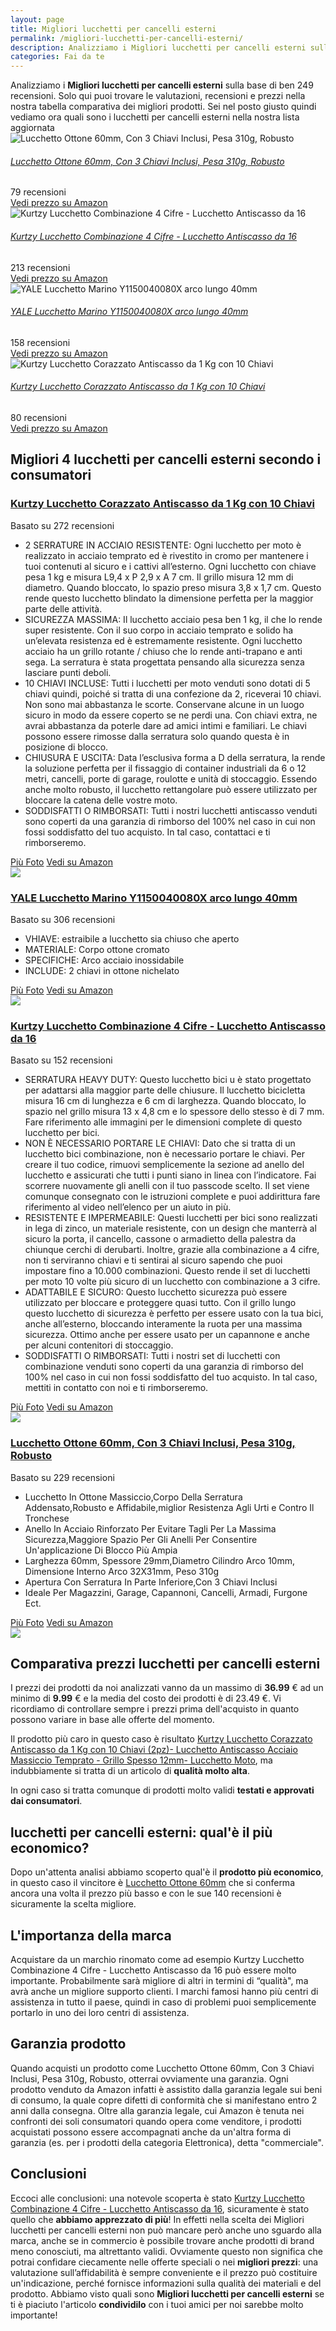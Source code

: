 ```yaml
---
layout: page
title: Migliori lucchetti per cancelli esterni
permalink: /migliori-lucchetti-per-cancelli-esterni/
description: Analizziamo i Migliori lucchetti per cancelli esterni sulla base di ben 249 recensioni. Se cerchi lucchetti per cancelli esterni sei nel posto giusto quindi vediamo ora quali sono nella nostra lista aggiornata. Trova i tuoi prodotti preferiti grazie alle nostre ricerche di mercato.
categories: Fai da te
---
```

<div class="init">Analizziamo i <b>Migliori lucchetti per cancelli esterni</b> sulla base di ben 249 recensioni. Solo qui puoi trovare le valutazioni, recensioni e prezzi nella nostra tabella comparativa dei migliori prodotti. 
        Sei nel posto giusto quindi vediamo ora quali sono i lucchetti per cancelli esterni nella nostra lista aggiornata</div> <div class="container mt-50 mb-50"> <div class="row d-flex justify-content-center "> <div class="col-md-10"> <div class="card card-body mt-3"> <div class="media align-items-center align-items-lg-start text-center text-lg-left flex-column flex-lg-row"> <div class="mr-2 mb-3 mb-lg-0"> <img class="card-image" src="https://m.media-amazon.com/images/I/51VOesYBU5L._AC_UL320_.jpg" alt="Lucchetto Ottone 60mm, Con 3 Chiavi Inclusi, Pesa 310g, Robusto"> </div> <div class="media-body"> <h6 class="media-title font-weight-semibold"> <a href="https://amzn.to/3wQ4Zdr" data-abc="true">Lucchetto Ottone 60mm, Con 3 Chiavi Inclusi, Pesa 310g, Robusto</a> </h6> <p class="mb-3"> </p> </div> <div class="mt-3 mt-lg-0 ml-lg-3 text-center review-block"> <div> <i class="fa fa-star"></i> <i class="fa fa-star"></i> <i class="fa fa-star"></i> <i class="fa fa-star"></i> </div> <div class="text-muted">79 recensioni</div> <a href="https://amzn.to/3wQ4Zdr" target='_blank' rel='noopener nofollow' class="btn btn-primary">Vedi prezzo su Amazon</a> </div> </div> </div> <div class="card card-body mt-3"> <div class="media align-items-center align-items-lg-start text-center text-lg-left flex-column flex-lg-row"> <div class="mr-2 mb-3 mb-lg-0"> <img class="card-image" src="https://m.media-amazon.com/images/I/61fcCGFwo0S._AC_UL320_.jpg" alt="Kurtzy Lucchetto Combinazione 4 Cifre - Lucchetto Antiscasso da 16"> </div> <div class="media-body"> <h6 class="media-title font-weight-semibold"> <a href="https://amzn.to/3wMXJ1E" data-abc="true">Kurtzy Lucchetto Combinazione 4 Cifre - Lucchetto Antiscasso da 16</a> </h6> <p class="mb-3"> </p> </div> <div class="mt-3 mt-lg-0 ml-lg-3 text-center review-block"> <div> <i class="fa fa-star"></i> <i class="fa fa-star"></i> <i class="fa fa-star"></i> <i class="fa fa-star"></i> </div> <div class="text-muted">213 recensioni</div> <a href="https://amzn.to/3wMXJ1E" target='_blank' rel='noopener nofollow' class="btn btn-primary">Vedi prezzo su Amazon</a> </div> </div> </div> <div class="card card-body mt-3"> <div class="media align-items-center align-items-lg-start text-center text-lg-left flex-column flex-lg-row"> <div class="mr-2 mb-3 mb-lg-0"> <img class="card-image" src="https://m.media-amazon.com/images/I/81jNdwsqHjL._AC_UL320_.jpg" alt="YALE Lucchetto Marino Y1150040080X arco lungo 40mm"> </div> <div class="media-body"> <h6 class="media-title font-weight-semibold"> <a href="https://amzn.to/3GmHX0P" data-abc="true">YALE Lucchetto Marino Y1150040080X arco lungo 40mm</a> </h6> <p class="mb-3"> </p> </div> <div class="mt-3 mt-lg-0 ml-lg-3 text-center review-block"> <div> <i class="fa fa-star"></i> <i class="fa fa-star"></i> <i class="fa fa-star"></i> <i class="fa fa-star"></i> </div> <div class="text-muted">158 recensioni</div> <a href="https://amzn.to/3GmHX0P" target='_blank' rel='noopener nofollow' class="btn btn-primary">Vedi prezzo su Amazon</a> </div> </div> </div> <div class="card card-body mt-3"> <div class="media align-items-center align-items-lg-start text-center text-lg-left flex-column flex-lg-row"> <div class="mr-2 mb-3 mb-lg-0"> <img class="card-image" src="https://m.media-amazon.com/images/I/812aOd2ppLL._AC_UL320_.jpg" alt="Kurtzy Lucchetto Corazzato Antiscasso da 1 Kg con 10 Chiavi"> </div> <div class="media-body"> <h6 class="media-title font-weight-semibold"> <a href="https://amzn.to/3wMxzvX" data-abc="true">Kurtzy Lucchetto Corazzato Antiscasso da 1 Kg con 10 Chiavi</a> </h6> <p class="mb-3"> </p> </div> <div class="mt-3 mt-lg-0 ml-lg-3 text-center review-block"> <div> <i class="fa fa-star"></i> <i class="fa fa-star"></i> <i class="fa fa-star"></i> <i class="fa fa-star"></i> </div> <div class="text-muted">80 recensioni</div> <a href="https://amzn.to/3wMxzvX" target='_blank' rel='noopener nofollow' class="btn btn-primary">Vedi prezzo su Amazon</a> </div> </div> </div> </div> </div> </div>  <div class="container py-4 my-4 mx-auto d-flex flex-column"> <h2>Migliori 4 lucchetti per cancelli esterni secondo i consumatori</h2> <div class="row d-flex justify-content-center"> <div class="col-md-10"> <div class="card card-body mt-3"> <div class="header"> <div class="row r1"> <div class="col-md-9 abc"> <h3><a href="https://amzn.to/3wMxzvX" target='_blank' rel='noopener nofollow'>Kurtzy Lucchetto Corazzato Antiscasso da 1 Kg con 10 Chiavi</a></h3> </div> <div class="col-md-3 text-right pqr"><i class="fa fa-star"></i><i class="fa fa-star"></i><i class="fa fa-star"></i><i class="fa fa-star"></i><i class="fa fa-star"></i></div> <p class="text-right para">Basato su 272 recensioni</p> </div> </div> <div class="container-body mt-4"> <div class="row r3"> <div class="col-md-5 p-0 klo"> <div class="row"> <div class="col ul-feature"> <ul class='a-unordered-list a-vertical a-spacing-mini'> <li><span class='a-list-item'> 2 SERRATURE IN ACCIAIO RESISTENTE: Ogni lucchetto per moto è realizzato in acciaio temprato ed è rivestito in cromo per mantenere i tuoi contenuti al sicuro e i cattivi all’esterno. Ogni lucchetto con chiave pesa 1 kg e misura L9,4 x P 2,9 x A 7 cm. Il grillo misura 12 mm di diametro. Quando bloccato, lo spazio preso misura 3,8 x 1,7 cm. Questo rende questo lucchetto blindato la dimensione perfetta per la maggior parte delle attività. </span></li> <li><span class='a-list-item'> SICUREZZA MASSIMA: Il lucchetto acciaio pesa ben 1 kg, il che lo rende super resistente. Con il suo corpo in acciaio temprato e solido ha un’elevata resistenza ed è estremamente resistente. Ogni lucchetto acciaio ha un grillo rotante / chiuso che lo rende anti-trapano e anti sega. La serratura è stata progettata pensando alla sicurezza senza lasciare punti deboli. </span></li> <li><span class='a-list-item'> 10 CHIAVI INCLUSE: Tutti i lucchetti per moto venduti sono dotati di 5 chiavi quindi, poiché si tratta di una confezione da 2, riceverai 10 chiavi. Non sono mai abbastanza le scorte. Conservane alcune in un luogo sicuro in modo da essere coperto se ne perdi una. Con chiavi extra, ne avrai abbastanza da poterle dare ad amici intimi e familiari. Le chiavi possono essere rimosse dalla serratura solo quando questa è in posizione di blocco. </span></li> <li><span class='a-list-item'> CHIUSURA E USCITA: Data l’esclusiva forma a D della serratura, la rende la soluzione perfetta per il fissaggio di container industriali da 6 o 12 metri, cancelli, porte di garage, roulotte e unità di stoccaggio. Essendo anche molto robusto, il lucchetto rettangolare può essere utilizzato per bloccare la catena delle vostre moto. </span></li> <li><span class='a-list-item'> SODDISFATTI O RIMBORSATI: Tutti i nostri lucchetti antiscasso venduti sono coperti da una garanzia di rimborso del 100% nel caso in cui non fossi soddisfatto del tuo acquisto. In tal caso, contattaci e ti rimborseremo. </span></li> </ul> </div> </div> <div class="row"> <div class="col text-center"> <a href="https://amzn.to/3wMxzvX" target='_blank' rel='noopener nofollow' class="btn btn-secondary btn-piu-foto">Più Foto</a> <a href="https://amzn.to/3wMxzvX" target='_blank' rel='noopener nofollow' class="btn btn-primary btn-vedi-su-amazon">Vedi su Amazon</a> </div> </div> </div> <div class="col-md-7 img-detail"> <img src="https://m.media-amazon.com/images/I/812aOd2ppLL._AC_UL320_.jpg"> </div> </div> </div> </div> </div> </div> <div class="row d-flex justify-content-center"> <div class="col-md-10"> <div class="card card-body mt-3"> <div class="header"> <div class="row r1"> <div class="col-md-9 abc"> <h3><a href="https://amzn.to/3GmHX0P" target='_blank' rel='noopener nofollow'>YALE Lucchetto Marino Y1150040080X arco lungo 40mm</a></h3> </div> <div class="col-md-3 text-right pqr"><i class="fa fa-star"></i><i class="fa fa-star"></i><i class="fa fa-star"></i><i class="fa fa-star"></i><i class="fa fa-star"></i></div> <p class="text-right para">Basato su 306 recensioni</p> </div> </div> <div class="container-body mt-4"> <div class="row r3"> <div class="col-md-5 p-0 klo"> <div class="row"> <div class="col ul-feature"> <ul class='a-unordered-list a-vertical a-spacing-mini'> <li><span class='a-list-item'> VHIAVE: estraibile a lucchetto sia chiuso che aperto </span></li> <li><span class='a-list-item'> MATERIALE: Corpo ottone cromato </span></li> <li><span class='a-list-item'> SPECIFICHE: Arco acciaio inossidabile </span></li> <li><span class='a-list-item'> INCLUDE: 2 chiavi in ottone nichelato </span></li> </ul> </div> </div> <div class="row"> <div class="col text-center"> <a href="https://amzn.to/3GmHX0P" target='_blank' rel='noopener nofollow' class="btn btn-secondary btn-piu-foto">Più Foto</a> <a href="https://amzn.to/3GmHX0P" target='_blank' rel='noopener nofollow' class="btn btn-primary btn-vedi-su-amazon">Vedi su Amazon</a> </div> </div> </div> <div class="col-md-7 img-detail"> <img src="https://m.media-amazon.com/images/I/81jNdwsqHjL._AC_UL320_.jpg"> </div> </div> </div> </div> </div> </div> <div class="row d-flex justify-content-center"> <div class="col-md-10"> <div class="card card-body mt-3"> <div class="header"> <div class="row r1"> <div class="col-md-9 abc"> <h3><a href="https://amzn.to/3wMXJ1E" target='_blank' rel='noopener nofollow'>Kurtzy Lucchetto Combinazione 4 Cifre - Lucchetto Antiscasso da 16</a></h3> </div> <div class="col-md-3 text-right pqr"><i class="fa fa-star"></i><i class="fa fa-star"></i><i class="fa fa-star"></i><i class="fa fa-star"></i><i class="fa fa-star"></i></div> <p class="text-right para">Basato su 152 recensioni</p> </div> </div> <div class="container-body mt-4"> <div class="row r3"> <div class="col-md-5 p-0 klo"> <div class="row"> <div class="col ul-feature"> <ul class='a-unordered-list a-vertical a-spacing-mini'> <li><span class='a-list-item'> SERRATURA HEAVY DUTY: Questo lucchetto bici u è stato progettato per adattarsi alla maggior parte delle chiusure. Il lucchetto bicicletta misura 16 cm di lunghezza e 6 cm di larghezza. Quando bloccato, lo spazio nel grillo misura 13 x 4,8 cm e lo spessore dello stesso è di 7 mm. Fare riferimento alle immagini per le dimensioni complete di questo lucchetto per bici. </span></li> <li><span class='a-list-item'> NON È NECESSARIO PORTARE LE CHIAVI: Dato che si tratta di un lucchetto bici combinazione, non è necessario portare le chiavi. Per creare il tuo codice, rimuovi semplicemente la sezione ad anello del lucchetto e assicurati che tutti i punti siano in linea con l’indicatore. Fai scorrere nuovamente gli anelli con il tuo passcode scelto. Il set viene comunque consegnato con le istruzioni complete e puoi addirittura fare riferimento al video nell’elenco per un aiuto in più. </span></li> <li><span class='a-list-item'> RESISTENTE E IMPERMEABILE: Questi lucchetti per bici sono realizzati in lega di zinco, un materiale resistente, con un design che manterrà al sicuro la porta, il cancello, cassone o armadietto della palestra da chiunque cerchi di derubarti. Inoltre, grazie alla combinazione a 4 cifre, non ti serviranno chiavi e ti sentirai al sicuro sapendo che puoi impostare fino a 10.000 combinazioni. Questo rende il set di lucchetti per moto 10 volte più sicuro di un lucchetto con combinazione a 3 cifre. </span></li> <li><span class='a-list-item'> ADATTABILE E SICURO: Questo lucchetto sicurezza può essere utilizzato per bloccare e proteggere quasi tutto. Con il grillo lungo questo lucchetto di sicurezza è perfetto per essere usato con la tua bici, anche all’esterno, bloccando interamente la ruota per una massima sicurezza. Ottimo anche per essere usato per un capannone e anche per alcuni contenitori di stoccaggio. </span></li> <li><span class='a-list-item'> SODDISFATTI O RIMBORSATI: Tutti i nostri set di lucchetti con combinazione venduti sono coperti da una garanzia di rimborso del 100% nel caso in cui non fossi soddisfatto del tuo acquisto. In tal caso, mettiti in contatto con noi e ti rimborseremo. </span></li> </ul> </div> </div> <div class="row"> <div class="col text-center"> <a href="https://amzn.to/3wMXJ1E" target='_blank' rel='noopener nofollow' class="btn btn-secondary btn-piu-foto">Più Foto</a> <a href="https://amzn.to/3wMXJ1E" target='_blank' rel='noopener nofollow' class="btn btn-primary btn-vedi-su-amazon">Vedi su Amazon</a> </div> </div> </div> <div class="col-md-7 img-detail"> <img src="https://m.media-amazon.com/images/I/61fcCGFwo0S._AC_UL320_.jpg"> </div> </div> </div> </div> </div> </div> <div class="row d-flex justify-content-center"> <div class="col-md-10"> <div class="card card-body mt-3"> <div class="header"> <div class="row r1"> <div class="col-md-9 abc"> <h3><a href="https://amzn.to/3wQ4Zdr" target='_blank' rel='noopener nofollow'>Lucchetto Ottone 60mm, Con 3 Chiavi Inclusi, Pesa 310g, Robusto</a></h3> </div> <div class="col-md-3 text-right pqr"><i class="fa fa-star"></i><i class="fa fa-star"></i><i class="fa fa-star"></i><i class="fa fa-star"></i><i class="fa fa-star"></i></div> <p class="text-right para">Basato su 229 recensioni</p> </div> </div> <div class="container-body mt-4"> <div class="row r3"> <div class="col-md-5 p-0 klo"> <div class="row"> <div class="col ul-feature"> <ul class='a-unordered-list a-vertical a-spacing-mini'> <li><span class='a-list-item'> Lucchetto In Ottone Massiccio,Corpo Della Serratura Addensato,Robusto e Affidabile,miglior Resistenza Agli Urti e Contro Il Tronchese </span></li> <li><span class='a-list-item'> Anello In Acciaio Rinforzato Per Evitare Tagli Per La Massima Sicurezza,Maggiore Spazio Per Gli Anelli Per Consentire Un'applicazione Di Blocco Più Ampia </span></li> <li><span class='a-list-item'> Larghezza 60mm, Spessore 29mm,Diametro Cilindro Arco 10mm, Dimensione Interno Arco 32X31mm, Peso 310g </span></li> <li><span class='a-list-item'> Apertura Con Serratura In Parte Inferiore,Con 3 Chiavi Inclusi </span></li> <li><span class='a-list-item'> Ideale Per Magazzini, Garage, Capannoni, Cancelli, Armadi, Furgone Ect. </span></li> </ul> </div> </div> <div class="row"> <div class="col text-center"> <a href="https://amzn.to/3wQ4Zdr" target='_blank' rel='noopener nofollow' class="btn btn-secondary btn-piu-foto">Più Foto</a> <a href="https://amzn.to/3wQ4Zdr" target='_blank' rel='noopener nofollow' class="btn btn-primary btn-vedi-su-amazon">Vedi su Amazon</a> </div> </div> </div> <div class="col-md-7 img-detail"> <img src="https://m.media-amazon.com/images/I/51VOesYBU5L._AC_UL320_.jpg"> </div> </div> </div> </div> </div> </div> </div> <div class="price-table">
                <h2>Comparativa prezzi lucchetti per cancelli esterni</h2>
                <div><p>I prezzi dei prodotti da noi analizzati vanno da un massimo di <b>36.99</b> € ad un minimo di <b>9.99</b> € e la media del costo dei prodotti è di 23.49 €. Vi ricordiamo di controllare sempre i prezzi prima dell'acquisto in quanto possono variare in base alle offerte del momento.</p>
                <p>Il prodotto più caro in questo caso è risultato <a href="https://amzn.to/3wMxzvX" target="_blank" rel="noopener nofollow">Kurtzy Lucchetto Corazzato Antiscasso da 1 Kg con 10 Chiavi (2pz)- Lucchetto Antiscasso Acciaio Massiccio Temprato - Grillo Spesso 12mm- Lucchetto Moto</a>, ma indubbiamente si tratta di un articolo di <b>qualità molto alta</b>.</p>
                <p>In ogni caso si tratta comunque di prodotti molto validi <b>testati e approvati dai consumatori</b>.</p></div>
            </div><div class="price-table-low"><h2>lucchetti per cancelli esterni: qual'è il più economico?</h2><div><p>Dopo un'attenta analisi abbiamo scoperto qual'è il <b>prodotto più economico</b>, in questo caso il vincitore è <a href="https://amzn.to/3wQ4Zdr" target="_blank" rel="noopener nofollow">Lucchetto Ottone 60mm</a> che si conferma ancora una volta il prezzo più basso e con le sue 140 recensioni è sicuramente la scelta migliore. </p></div></div><h2>L'importanza della marca</h2>
<div>Acquistare da un marchio rinomato come ad esempio Kurtzy Lucchetto Combinazione 4 Cifre - Lucchetto Antiscasso da 16 può essere molto importante. 
    Probabilmente sarà migliore di altri in termini di “qualità", ma avrà anche un migliore supporto clienti. 
    I marchi famosi hanno più centri di assistenza in tutto il paese, quindi in caso 
    di problemi puoi semplicemente portarlo in uno dei loro centri di assistenza.
</div>
<h2>Garanzia prodotto</h2>
<div>Quando acquisti un prodotto come Lucchetto Ottone 60mm, Con 3 Chiavi Inclusi, Pesa 310g, Robusto, otterrai ovviamente una garanzia. 
Ogni prodotto venduto da Amazon infatti è assistito dalla garanzia legale sui beni di consumo, 
la quale copre difetti di conformità che si manifestano entro 2 anni dalla consegna.
Oltre alla garanzia legale, cui Amazon è tenuta nei confronti dei soli consumatori quando opera come venditore, 
i prodotti acquistati possono essere accompagnati anche da un'altra forma di garanzia 
(es. per i prodotti della categoria Elettronica), detta "commerciale".
</div><h2>Conclusioni</h2><div>
        Eccoci alle conclusioni: una notevole scoperta è stato <a href="https://amzn.to/3wMXJ1E" target="_blank" rel="noopener nofollow">Kurtzy Lucchetto Combinazione 4 Cifre - Lucchetto Antiscasso da 16</a>, sicuramente è stato quello che <b>abbiamo apprezzato di più</b>!      
        In effetti nella scelta dei Migliori lucchetti per cancelli esterni non può mancare però anche uno sguardo alla marca, anche se in commercio è possibile trovare anche prodotti di brand meno conosciuti, ma altrettanto validi.
        Ovviamente questo non significa che potrai confidare ciecamente nelle offerte speciali o nei <b>migliori prezzi</b>: una valutazione sull’affidabilità è sempre conveniente e il prezzo può costituire un'indicazione, perché fornisce informazioni sulla qualità dei materiali e del prodotto.
        Abbiamo visto quali sono <b>Migliori lucchetti per cancelli esterni</b> se ti è piaciuto l'articolo <b>condividilo</b> con i tuoi amici per noi sarebbe molto importante!
      </div>